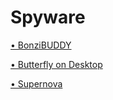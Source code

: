 # Spyware

[• BonziBUDDY](https://d0pple33.github.io/BugLog/Bonzi.html)

[• Butterfly on Desktop](https://d0pple33.github.io/BugLog/Spyware/ButterflyDesktop.html)

[• Supernova](https://d0pple33.github.io/BugLog/Supernova.html)
